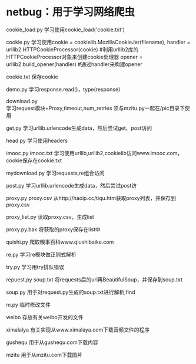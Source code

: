# netbug：用于学习网络爬虫

cookie_load.py      学习使用cookie_load('cookie.txt')

cookie.py
学习使用cookie = cookielib.MozillaCookieJar(filename),
handler = urllib2.HTTPCookieProcessor(cookie) #利用urllib2库的HTTPCookieProcessor对象来创建cookie处理器
opener = urllib2.build_opener(handler) #通过handler来构建opener

cookie.txt          保存cookie

demo.py             学习response.read()，type(response)

download.py         
学习request模块+Proxy,timeout,num_retries
须与mzitu.py一起在/pic目录下使用

get.py              学习urllib.urlencode生成data，然后尝试get、post访问

head.py             学习使用headers

imooc.py    imooc.txt
学习使用urllib,urllib2,cookielib访问www.imooc.com，cookie保存在cookie.txt

mydownload.py       学习requests,re组合访问

post.py             学习urllib.urlencode生成data，然后尝试post访

proxy.py    proxy.csv
从http://haoip.cc/tiqu.htm获取proxy列表，并保存到proxy.csv

proxy_list.py       读取proxy.csv，生成list

proxy.py.bak        将获取的proxy保存在list中

quishi.py           爬取糗事百科www.qiushibaike.com

re.py               学习re模块做正则式解析

try.py              学习用try排队错误

repuest.py  soup.txt
将requests后的url再BeautifulSoup，并保存到soup.txt

soup.py             用于对request.py生成的soup.txt进行解析,find

m.py                临时修改文件

weibo  存放有关weibo开发的文件

ximalalya    有关实现从www.ximalaya.com下载音频文件的程序

gushequ 用于从gushequ.com下载内容

mzitu   用于从mzitu.com下载图片
